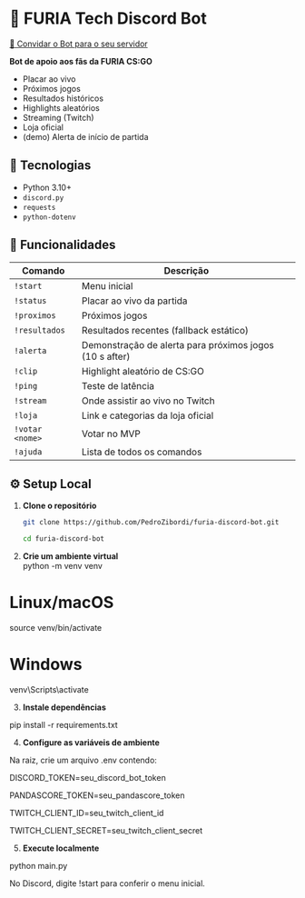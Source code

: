 # 🤖 FURIA Tech Discord Bot

[🔗 Convidar o Bot para o seu servidor](https://discord.com/oauth2/authorize?client_id=1367631307533979648&scope=bot&permissions=83968
)

**Bot de apoio aos fãs da FURIA CS:GO**  
- Placar ao vivo  
- Próximos jogos  
- Resultados históricos  
- Highlights aleatórios  
- Streaming (Twitch)  
- Loja oficial  
- (demo) Alerta de início de partida  

## 🔧 Tecnologias

- Python 3.10+  
- `discord.py`  
- `requests`  
- `python-dotenv`  

## 🚀 Funcionalidades

| Comando           | Descrição                                               |
|-------------------|---------------------------------------------------------|
| `!start`          | Menu inicial                                            |
| `!status`         | Placar ao vivo da partida                               |
| `!proximos`       | Próximos jogos                                          |
| `!resultados`     | Resultados recentes (fallback estático)                 |
| `!alerta`         | Demonstração de alerta para próximos jogos (10 s after) |
| `!clip`           | Highlight aleatório de CS:GO                            |
| `!ping`           | Teste de latência                                       |
| `!stream`         | Onde assistir ao vivo no Twitch                         |
| `!loja`           | Link e categorias da loja oficial                       |
| `!votar <nome>`   | Votar no MVP                                            |
| `!ajuda`          | Lista de todos os comandos                              |

## ⚙️ Setup Local

1. **Clone o repositório**  
   ```bash
   git clone https://github.com/PedroZibordi/furia-discord-bot.git

   cd furia-discord-bot

2. **Crie um ambiente virtual**  
python -m venv venv
# Linux/macOS
source venv/bin/activate
# Windows
venv\Scripts\activate

3. **Instale dependências**

pip install -r requirements.txt

4. **Configure as variáveis de ambiente**

Na raiz, crie um arquivo .env contendo:

DISCORD_TOKEN=seu_discord_bot_token

PANDASCORE_TOKEN=seu_pandascore_token

TWITCH_CLIENT_ID=seu_twitch_client_id

TWITCH_CLIENT_SECRET=seu_twitch_client_secret

5. **Execute localmente**

python main.py


No Discord, digite !start para conferir o menu inicial.